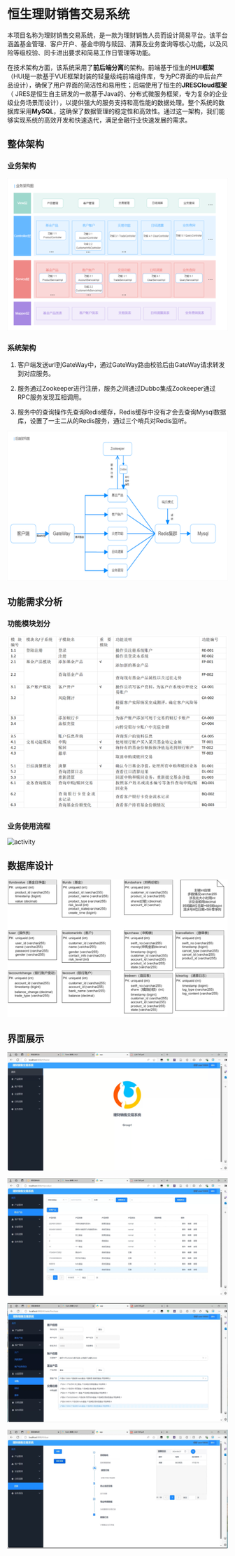 # 恒生理财销售交易系统

   本项目名称为理财销售交易系统，是一款为理财销售人员而设计简易平台。该平台涵盖基金管理、客户开户、基金申购与赎回、清算及业务查询等核心功能，以及风险等级校验、同卡进出要求和简易工作日管理等功能。

​    在技术架构方面，该系统采用了**前后端分离**的架构。前端基于恒生的**HUI框架**（HUI是一款基于VUE框架封装的轻量级纯前端组件库，专为PC界面的中后台产品设计），确保了用户界面的简洁性和易用性；后端使用了恒生的**JRESCloud框架**（ JRES是恒生自主研发的一款基于Java的、分布式微服务框架，专为复杂的企业级业务场景而设计），以提供强大的服务支持和高性能的数据处理。整个系统的数据库采用**MySQL**，这确保了数据管理的稳定性和高效性。通过这一架构，我们能够实现系统的高效开发和快速迭代，满足金融行业快速发展的需求。  

## 整体架构

### 业务架构

![image-20241016163651087](./markdown-img/architecture.png)

### 系统架构

1. 客户端发送url到GateWay中，通过GateWay路由校验后由GateWay请求转发到对应服务。

2. 服务通过Zookeeper进行注册，服务之间通过Dubbo集成Zookeeper通过RPC服务发现互相调用。

3. 服务中的查询操作先查询Redis缓存，Redis缓存中没有才会去查询Mysql数据库，设置了一主二从的Redis服务，通过三个哨兵对Redis监听。

![sys](./markdown-img/system-arch.png)



## 功能需求分析

### 功能模块划分

![function](./markdown-img/function.png)

### 业务使用流程

![activity](./markdown-img/activity-diagram.png)



## 数据库设计

![database](./markdown-img/database.png)

## 界面展示

![show-1](./markdown-img/image-1.png)



![show-2](./markdown-img/image-2.png)



![show-3](./markdown-img/image-3.png)



![show-4](./markdown-img/image-4.png)
